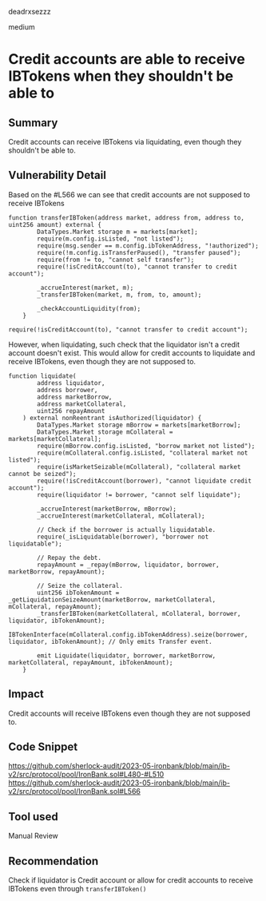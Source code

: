 deadrxsezzz

medium

# Credit accounts are able to receive IBTokens when they shouldn't be able to

## Summary
Credit accounts can receive IBTokens via liquidating, even though they shouldn't be able to. 

## Vulnerability Detail
Based on the #L566 we can see that credit accounts are not supposed to receive IBTokens
```solidity
function transferIBToken(address market, address from, address to, uint256 amount) external {
        DataTypes.Market storage m = markets[market];
        require(m.config.isListed, "not listed");
        require(msg.sender == m.config.ibTokenAddress, "!authorized");
        require(!m.config.isTransferPaused(), "transfer paused");
        require(from != to, "cannot self transfer");
        require(!isCreditAccount(to), "cannot transfer to credit account");

        _accrueInterest(market, m);
        _transferIBToken(market, m, from, to, amount);

        _checkAccountLiquidity(from);
    }
```
```solidity
require(!isCreditAccount(to), "cannot transfer to credit account");
```
However, when liquidating, such check that the liquidator isn't a credit account doesn't exist. This would allow for credit accounts to liquidate and receive IBTokens, even though they are not supposed to. 
```solidity
function liquidate(
        address liquidator,
        address borrower,
        address marketBorrow,
        address marketCollateral,
        uint256 repayAmount
    ) external nonReentrant isAuthorized(liquidator) {
        DataTypes.Market storage mBorrow = markets[marketBorrow];
        DataTypes.Market storage mCollateral = markets[marketCollateral];
        require(mBorrow.config.isListed, "borrow market not listed");
        require(mCollateral.config.isListed, "collateral market not listed");
        require(isMarketSeizable(mCollateral), "collateral market cannot be seized");
        require(!isCreditAccount(borrower), "cannot liquidate credit account");
        require(liquidator != borrower, "cannot self liquidate");

        _accrueInterest(marketBorrow, mBorrow);
        _accrueInterest(marketCollateral, mCollateral);

        // Check if the borrower is actually liquidatable.
        require(_isLiquidatable(borrower), "borrower not liquidatable");

        // Repay the debt.
        repayAmount = _repay(mBorrow, liquidator, borrower, marketBorrow, repayAmount);

        // Seize the collateral.
        uint256 ibTokenAmount = _getLiquidationSeizeAmount(marketBorrow, marketCollateral, mCollateral, repayAmount);
        _transferIBToken(marketCollateral, mCollateral, borrower, liquidator, ibTokenAmount);
        IBTokenInterface(mCollateral.config.ibTokenAddress).seize(borrower, liquidator, ibTokenAmount); // Only emits Transfer event.

        emit Liquidate(liquidator, borrower, marketBorrow, marketCollateral, repayAmount, ibTokenAmount);
    }
```

## Impact
Credit accounts will receive IBTokens even though they are not supposed to.

## Code Snippet
https://github.com/sherlock-audit/2023-05-ironbank/blob/main/ib-v2/src/protocol/pool/IronBank.sol#L480-#L510
https://github.com/sherlock-audit/2023-05-ironbank/blob/main/ib-v2/src/protocol/pool/IronBank.sol#L566

## Tool used

Manual Review

## Recommendation
Check if liquidator is Credit account or allow for credit accounts to receive IBTokens even through `transferIBToken()`
